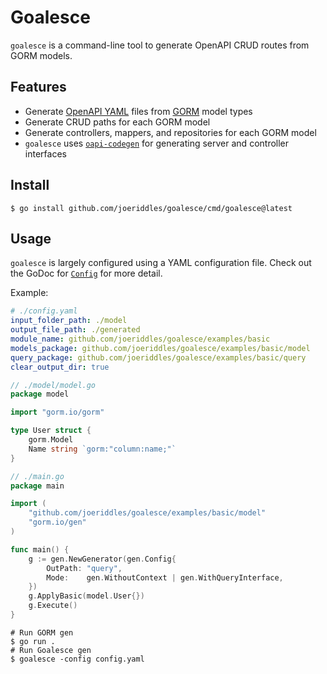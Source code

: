 # Goalesce

`goalesce` is a command-line tool to generate OpenAPI CRUD routes from GORM models.


## Features
- Generate [OpenAPI YAML](https://swagger.io/specification/) files from [GORM](https://gorm.io/) model types
- Generate CRUD paths for each GORM model
- Generate controllers, mappers, and repositories for each GORM model
- `goalesce` uses [`oapi-codegen`](https://github.com/oapi-codegen/oapi-codegen/) for generating server and controller interfaces

## Install
```shell
$ go install github.com/joeriddles/goalesce/cmd/goalesce@latest
```

## Usage
`goalesce` is largely configured using a YAML configuration file. Check out the GoDoc for [`Config`](https://pkg.go.dev/github.com/joeriddles/goalesce/pkg/config#Config) for more detail.


Example:
```yaml
# ./config.yaml
input_folder_path: ./model
output_file_path: ./generated
module_name: github.com/joeriddles/goalesce/examples/basic
models_package: github.com/joeriddles/goalesce/examples/basic/model
query_package: github.com/joeriddles/goalesce/examples/basic/query
clear_output_dir: true
```

```go
// ./model/model.go
package model

import "gorm.io/gorm"

type User struct {
	gorm.Model
	Name string `gorm:"column:name;"`
}
```

```go
// ./main.go
package main

import (
	"github.com/joeriddles/goalesce/examples/basic/model"
	"gorm.io/gen"
)

func main() {
	g := gen.NewGenerator(gen.Config{
		OutPath: "query",
		Mode:    gen.WithoutContext | gen.WithQueryInterface,
	})
	g.ApplyBasic(model.User{})
	g.Execute()
}
```

```shell
# Run GORM gen
$ go run .
# Run Goalesce gen
$ goalesce -config config.yaml
```

